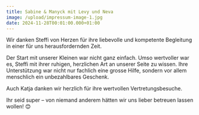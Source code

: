 ```yaml
---
title: Sabine & Manyck mit Levy und Neva
image: /upload/impressum-image-1.jpg
date: 2024-11-28T00:01:00.000+01:00
---
```

Wir danken Steffi von Herzen für ihre liebevolle und kompetente Begleitung in einer für uns herausfordernden Zeit.

Der Start mit unserer Kleinen war nicht ganz einfach. Umso wertvoller war es, Steffi mit ihrer ruhigen, herzlichen Art an unserer Seite zu wissen. Ihre Unterstützung war nicht nur fachlich eine grosse Hilfe, sondern vor allem menschlich ein unbezahlbares Geschenk.

Auch Katja danken wir herzlich für ihre wertvollen Vertretungsbesuche.

Ihr seid super – von niemand anderem hätten wir uns lieber betreuen lassen wollen! 😊
